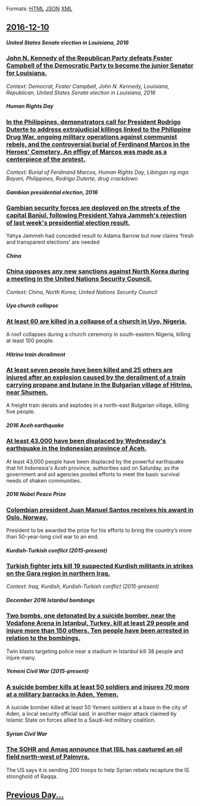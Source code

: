 
Formats: [HTML](2016/12/10/index.html)  [JSON](2016/12/10/index.json)  [XML](2016/12/10/index.xml)  

## [2016-12-10](/news/2016/12/10/index.md)

##### United States Senate election in Louisiana, 2016
### [John N. Kennedy of the Republican Party defeats Foster Campbell of the Democratic Party to become the junior Senator for Louisiana. ](/news/2016/12/10/john-n-kennedy-of-the-republican-party-defeats-foster-campbell-of-the-democratic-party-to-become-the-junior-senator-for-louisiana.md)
_Context: Democrat, Foster Campbell, John N. Kennedy, Louisiana, Republican, United States Senate election in Louisiana, 2016_

##### Human Rights Day
### [In the Philippines, demonstrators call for President Rodrigo Duterte to address extrajudicial killings linked to the Philippine Drug War, ongoing military operations against communist rebels, and the controversial burial of Ferdinand Marcos in the Heroes' Cemetery. An effigy of Marcos was made as a centerpiece of the protest. ](/news/2016/12/10/in-the-philippines-demonstrators-call-for-president-rodrigo-duterte-to-address-extrajudicial-killings-linked-to-the-philippine-drug-war-on.md)
_Context: Burial of Ferdinand Marcos, Human Rights Day, Libingan ng mga Bayani, Philippines, Rodrigo Duterte, drug crackdown_

##### Gambian presidential election, 2016
### [Gambian security forces are deployed on the streets of the capital Banjul, following President Yahya Jammeh's rejection of last week's presidential election result. ](/news/2016/12/10/gambian-security-forces-are-deployed-on-the-streets-of-the-capital-banjul-following-president-yahya-jammeh-s-rejection-of-last-week-s-presi.md)
Yahya Jammeh had conceded result to Adama Barrow but now claims ‘fresh and transparent elections’ are needed

##### China
### [China opposes any new sanctions against North Korea during a meeting in the United Nations Security Council. ](/news/2016/12/10/china-opposes-any-new-sanctions-against-north-korea-during-a-meeting-in-the-united-nations-security-council.md)
_Context: China, North Korea, United Nations Security Council_

##### Uyo church collapse
### [At least 60 are killed in a collapse of a church in Uyo, Nigeria. ](/news/2016/12/10/at-least-60-are-killed-in-a-collapse-of-a-church-in-uyo-nigeria.md)
A roof collapses during a church ceremony in south-eastern Nigeria, killing at least 100 people.

##### Hitrino train derailment
### [At least seven people have been killed and 25 others are injured after an explosion caused by the derailment of a train carrying propane and butane in the Bulgarian village of Hitrino, near Shumen. ](/news/2016/12/10/at-least-seven-people-have-been-killed-and-25-others-are-injured-after-an-explosion-caused-by-the-derailment-of-a-train-carrying-propane-and.md)
A freight train derails and explodes in a north-east Bulgarian village, killing five people.

##### 2016 Aceh earthquake
### [At least 43,000 have been displaced by Wednesday's earthquake in the Indonesian province of Aceh. ](/news/2016/12/10/at-least-43-000-have-been-displaced-by-wednesday-s-earthquake-in-the-indonesian-province-of-aceh.md)
At least 43,000 people have been displaced by the powerful earthquake that hit Indonesia&#39;s Aceh province, authorities said on Saturday, as the government and aid agencies pooled efforts to meet the basic survival needs of shaken communities.

##### 2016 Nobel Peace Prize
### [Colombian president Juan Manuel Santos receives his award in Oslo, Norway. ](/news/2016/12/10/colombian-president-juan-manuel-santos-receives-his-award-in-oslo-norway.md)
President to be awarded the prize for his efforts to bring the country’s more than 50-year-long civil war to an end.

##### Kurdish-Turkish conflict (2015-present)
### [ Turkish fighter jets kill 19 suspected Kurdish militants in strikes on the Gara region in northern Iraq. ](/news/2016/12/10/turkish-fighter-jets-kill-19-suspected-kurdish-militants-in-strikes-on-the-gara-region-in-northern-iraq.md)
_Context: Iraq, Kurdish, Kurdish-Turkish conflict (2015-present)_

##### December 2016 Istanbul bombings
### [Two bombs, one detonated by a suicide bomber, near the Vodafone Arena in Istanbul, Turkey, kill at least 29 people and injure more than 150 others. Ten people have been arrested in relation to the bombings. ](/news/2016/12/10/two-bombs-one-detonated-by-a-suicide-bomber-near-the-vodafone-arena-in-istanbul-turkey-kill-at-least-29-people-and-injure-more-than-150.md)
Twin blasts targeting police near a stadium in Istanbul kill 38 people and injure many.

##### Yemeni Civil War (2015-present)
### [A suicide bomber kills at least 50 soldiers and injures 70 more at a military barracks in Aden, Yemen. ](/news/2016/12/10/a-suicide-bomber-kills-at-least-50-soldiers-and-injures-70-more-at-a-military-barracks-in-aden-yemen.md)
A suicide bomber killed at least 50 Yemeni soldiers at a base in the city of Aden, a local security official said, in another major attack claimed by Islamic State on forces allied to a Saudi-led military coalition.

##### Syrian Civil War
### [The SOHR and Amaq announce that ISIL has captured an oil field north-west of Palmyra. ](/news/2016/12/10/the-sohr-and-amaq-announce-that-isil-has-captured-an-oil-field-north-west-of-palmyra.md)
The US says it is sending 200 troops to help Syrian rebels recapture the IS stronghold of Raqqa.

## [Previous Day...](/news/2016/12/9/index.md)

